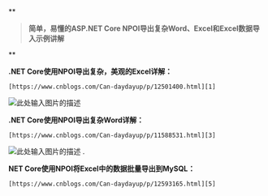 **

> **简单，易懂的ASP.NET Core NPOI导出复杂Word、Excel和Excel数据导入示例讲解**

**

**.NET Core使用NPOI导出复杂，美观的Excel详解：**

    [https://www.cnblogs.com/Can-daydayup/p/12501400.html][1]

![此处输入图片的描述][2]

**.NET Core使用NPOI导出复杂Word详解：**

    [https://www.cnblogs.com/Can-daydayup/p/11588531.html][3]

![此处输入图片的描述][4]
.

**NET Core使用NPOI将Excel中的数据批量导出到MySQL：**

    [https://www.cnblogs.com/Can-daydayup/p/12593165.html][5]


  [1]: https://www.cnblogs.com/Can-daydayup/p/12501400.html
  [2]: https://img2020.cnblogs.com/blog/1336199/202003/1336199-20200329180010645-732738529.png
  [3]: https://www.cnblogs.com/Can-daydayup/p/11588531.html
  [4]: https://img2020.cnblogs.com/blog/1336199/202003/1336199-20200325024705731-1848326173.png
  [5]: https://www.cnblogs.com/Can-daydayup/p/12593165.html